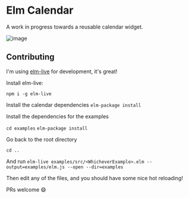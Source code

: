 # Elm Calendar

A work in progress towards a reusable calendar widget.

![image](https://cloud.githubusercontent.com/assets/3099999/18737818/c727f914-804a-11e6-8f3f-dedbbac22651.png)


## Contributing

I'm using [elm-live](https://github.com/tomekwi/elm-live) for development, it's great!

Install elm-live:

`npm i -g elm-live`


Install the calendar dependencies
`elm-package install`

Install the dependencies for the examples

`cd examples`
`elm-package install`

Go back to the root directory

`cd ..`

And run `elm-live examples/src/<WhicheverExample>.elm --output=examples/elm.js --open --dir=examples`

Then edit any of the files, and you should have some nice hot reloading!

PRs welcome 😄
